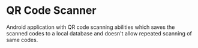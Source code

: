 # QR Code Scanner
Android application with QR code scanning abilities which saves the scanned codes to a local database and doesn't allow repeated scanning of same codes.
